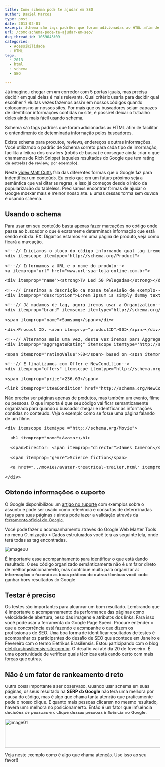 ```yaml
---
title: Como schema pode te ajudar em SEO
author: Daniel Marcos
type: post
date: 2013-02-01
excerpt: Schema são tags padrões que foram adicionadas ao HTML afim de facilitar o entendimento de determinada informação pelos buscadores.
url: /como-schema-pode-te-ajudar-em-seo/
dsq_thread_id: 1059043609
categories:
  - Acessibilidade
  - HTML
tags:
  - 2013
  - html
  - schema
  - SEO

---
```

Já imaginou chegar em um corredor com 5 portas iguais, mas precisa decidir em qual delas é mais relevante. Qual critério usaria para decidir qual escolher ? Muitas vezes fazemos assim em nossos códigos quando colocamos no ar nossos sites. Por mais que os buscadores sejam capazes de identificar informações contidas no site, é possível deixar o trabalho deles ainda mais fácil usando schema.

Schema são tags padrões que foram adicionadas ao HTML afim de facilitar o entendimento de determinada informação pelos buscadores.

Existe schema para produtos, reviews, endereços e outras informações. Você utilizando o padrão de Schema correto para cada tipo de informação, facilita a leitura dos crawlers (robôs de busca) e consegue ainda criar o que chamamos de Rich Snippet (aqueles resultados do Google que tem rating de estrelas de review, por exemplo).

Neste [vídeo Matt Cutts][1] fala das diferentes formas que o Google faz para indentificar um conteúdo. Eu creio que em um futuro próximo seja a semântica que vai ditar as regras, e isso já começou desde o inicio da popularização do tableless. Precisamos encontrar formas de ajudar o Google indexar mais e melhor nosso site. E umas dessas forma sem dúvida é usando schema.

## Usando o schema

Para usar em seu conteúdo basta apenas fazer marcações no código onde passa ao buscador o que é exatamente determinada informação que está sendo exibida. EX: Digamos estamos em uma página de produto, veja como ficará a marcação.

<pre class="lang-html">&lt;!--// Iniciamos o bloco do c&oacute;digo informando qual tag iremos utilizar, neste caso &eacute; a Product--&gt;
&lt;div itemscope itemtype="http://schema.org/Product"&gt;

&lt;!--// Informamos a URL e o nome do produto--&gt;
&lt;a itemprop="url" href="www.url-sua-loja-online.com.br"&gt;

&lt;div itemprop="name"&gt;&lt;strong&gt;Tv Led 50 Polegadas&lt;/strong&gt;&lt;/div&gt;&lt;/a&gt;

&lt;!--// Inserimos a descri&ccedil;&atilde;o da nossa televis&atilde;o de exemplo--&gt;
&lt;div itemprop="description"&gt;Lorem Ipsum is simply dummy text of the printing and typesetting industry. Lorem Ipsum has been the industry's standard dummy text ever since the 1500s&lt;/div&gt;

&lt;!--// J&aacute; mudamos de tag, agora iremos usar a Organization--&gt;
&lt;div itemprop="brand" itemscope itemtype="http://schema.org/Organization"&gt;

&lt;span itemprop="name"&gt;Samsumg&lt;/span&gt;&lt;/div&gt;

&lt;div&gt;Product ID: &lt;span itemprop="productID"&gt;985&lt;/span&gt;&lt;/div&gt;

&lt;!--// Alteramos mais uma vez, desta vez iremos para AggregateRating--&gt;
&lt;div itemprop="aggregateRating" itemscope itemtype="http://schema.org/AggregateRating"&gt;

&lt;span itemprop="ratingValue"&gt;80&lt;/span&gt; based on &lt;span itemprop="reviewCount"&gt;125&lt;/span&gt; reviews&lt;/div&gt;

&lt;!--// E finalizamos com Offer e NewCondition--&gt;
&lt;div itemprop="offers" itemscope itemtype="http://schema.org/Offer"&gt;

&lt;span itemprop="price"&gt;236.63&lt;/span&gt;

&lt;link itemprop="itemCondition" href="http://schema.org/NewCondition" /&gt;New&lt;/div&gt;&lt;/div&gt;
</pre>

Não precisa ser páginas apenas de produtos, mas também um evento, filme ou pessoas. O que importa é que seu código vai ficar semanticamente organizado para quando o buscador chegar e identificar as informações contidas no conteúdo. Veja o exemplo como se fosse uma página falando de um filme.

<pre class="lang-html">&lt;div itemscope itemtype ="http://schema.org/Movie"&gt;

  &lt;h1 itemprop="name"&gt;Avatar&lt;/h1&gt;

  &lt;span&gt;Director: &lt;span itemprop="director"&gt;James Cameron&lt;/span&gt; (born August 16, 1954)&lt;/span&gt;

  &lt;span itemprop="genre"&gt;Science fiction&lt;/span&gt;

  &lt;a href="../movies/avatar-theatrical-trailer.html" itemprop="trailer"&gt;Trailer&lt;/a&gt;

&lt;/div&gt;
</pre>

## Obtendo informações e suporte

O Google disponibilizou um [artigo no suporte][2] com exemplos sobre o assunto e pode ser usado como referência e consultas de determinadas tags para suas páginas e ainda pode fazer a validação através da [ferramenta oficial do Google][3].

Você pode fazer o acompanhamento através do Google Web Master Tools no menu Otimização > Dados estruturados você terá as seguinte tela, onde terá todas as tag encontradas.

<img src="http://tableless.com.br/uploads/2013/02/image00.jpg" alt="image00" class="alignnone size-full wp-image-8102" srcset="uploads/2013/02/image00.jpg 480w, uploads/2013/02/image00-329x113.jpg 329w" sizes="(max-width: 480px) 100vw, 480px" />

É importante esse acompanhamento para identificar o que está dando resultado. O seu código organizado semânticamente não é um fator direto de melhor posicionamento, mas contribue muito para organizar as informações e fazendo as boas práticas de outras técnicas você pode ganhar bons resultados do Google

## Testar é preciso

Os testes são importantes para alcançar um bom resultado. Lembrando que é importante o acompanhamento da performance das páginas como velocidade de abertura, peso das imagens e atributos dos links. Para isso você pode usar a ferramenta do Google Page Speed. Procure entender o que a concorrência está fazendo e acompanhe o que dizem os profissionais de SEO. Uma boa forma de identificar resultados de testes é acompanhar os participantes do desafio de SEO que acontece em Janeiro e Fevereiro com o termo Eletrikus Brasiliensis. Estou participando com o blog [eletrikusbrasiliensis-site.com.br][4]. O desafio vai até dia 20 de fevereiro. É uma oportunidade de verificar quais técnicas está dando certo com mais forças que outras.

## Não é um fator de rankeamento direto

Outra coisa importante a ser observado. Quando usar schema em suas páginas, os seus resultado na **SERP do Google** não terá uma melhora por causa do código, mas é algo que chama tanta atenção que praticamente pede o nosso clique. E quanto mais pessoas clicarem no mesmo resultado, haverá uma melhora no posicionamento. Então é um fator que influência decisões de pessoas e o clique dessas pessoas influência no Google.

<img src="http://tableless.com.br/uploads/2013/02/image01.jpg" alt="image01" width="533" height="93" class="alignnone size-full wp-image-8103" srcset="uploads/2013/02/image01.jpg 533w, uploads/2013/02/image01-329x57.jpg 329w" sizes="(max-width: 533px) 100vw, 533px" />

Veja neste exemplo como é algo que chama atenção. Use isso ao seu favor!!

 [1]: http://www.youtube.com/watch?v=IZF13_4obbQ
 [2]: http://support.google.com/webmasters/bin/answer.py?hl=en&answer=146750&topic=1088474&ctx=topic
 [3]: http://www.google.com/webmasters/tools/richsnippets
 [4]: http://eletrikusbrasiliensis-site.com.br/